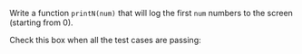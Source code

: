 Write a function `printN(num)` that will log the first `num` numbers to the screen (starting from 0).

Check this box when all the test cases are passing:
